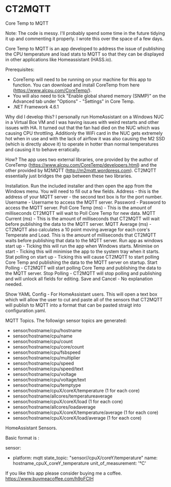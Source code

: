 # CT2MQTT
Core Temp to MQTT

Note: The code is messy. I'll probably spend some time in the future tidying it up and commenting it properly.  I wrote this over the space of a few days.

Core Temp to MQTT is an app developed to address the issue of publishing the CPU temperature and load stats to MQTT so that they can be displayed in other applications like Homeassistant (HASS.io).

Prerequisites:
- CoreTemp will need to be running on your machine for this app to function. You can download and install CoreTemp from here 
  (https://www.alcpu.com/CoreTemp/).  
- You will also need to tick "Enable global shared memory (SNMP)" on the Advanced tab under "Options" - "Settings" in Core Temp.
- .NET Framework  4.6.1

Why did I develop this? 
I personally run HomeAssistant on a Windows NUC in a Virtual Box VM and I was having issues with weird restarts and other issues with HA.
It turned out that the fan had died on the NUC which was causing CPU throttling. Additionly the WiFi card in the NUC gets extremely hot when in use and with the lack of airflow it was also causing the M2 SSD (which is directly above it) to operate in hotter than normal temperatures and causing it to behave erratically.

How?
The app uses two external libraries, one provided by the author of CoreTemp (https://www.alcpu.com/CoreTemp/developers.html) and the other provided by M2MQTT (http://m2mqtt.wordpress.com).
CT2MQTT essentially just bridges the gap between these two libraries.

Installation.
Run the included installer and then open the app from the Windows menu.
You will need to fill out a few fields.
Address                     - this is the address of your MQTT server -  the second text box is for the port number.
Username                    - Username to access the MQTT server.
Password                    - Password to access the MQTT server.
Poll Core Temp (ms)         - This is the amount of milliseconds CT2MQTT will wait to Poll Core Temp for new data.
MQTT Current (ms)           - This is the amount of milliseconds that CT2MQTT will wait before publishing the data to the MQTT server.
MQTT Average (ms)           - CT2MQTT also calculates a 10 point moving average for each core's Temperate and Load.   This is the amount                               of milliseconds that CT2MQTT waits before publishing that data to the MQTT server.
Run app as windows start up - Ticking this will run the app when Windows starts.
Minimise on start           - Ticking this will minimise the app to the system tray when it starts.
Stat polling on start up    - Ticking this will cause CT2MQTT to start polling Core Temp and publishing the data to the MQTT 
                              server on startup.
Start Polling               - CT2MQTT will start polling Core Temp and publishing the data to the MQTT server.
Stop Polling                - CT2MQTT will stop polling and publishing and will unlock all fields for editing.
Save and Cancel             - No explanation needed. 

Show YAML Config            - For HomeAssistant users.  This will open a text box which will allow the user to cut and paste all of the 
                              sensors that CT2MQTT will publish to MQTT into a format that can be pasted straigt into configuration.yaml.

MQTT Topics.
The followign sensor topics are generated:
 - sensor/hostname/cpu/hostname
 - sensor/hostname/cpu/name
 - sensor/hostname/cpu/count
 - sensor/hostname/cpu/core/count
 - sensor/hostname/cpu/fsbspeed
 - sensor/hostname/cpu/multiplier
 - sensor/hostname/cpu/speed
 - sensor/hostname/cpu/speed/text
 - sensor/hostname/cpu/voltage
 - sensor/hostname/cpu/voltage/text
 - sensor/hostname/cpu/temptype
 - sensor/hostname/cpuX/coreX/temperature (1 for each core)
 - sensor/hostname/allcores/temperatureaverage
 - sensor/hostname/cpuX/coreX/load (1 for each core)
 - sensor/hostname/allcores/loadaverage 
 - sensor/hostname/cpuX/coreX/temperature/average (1 for each core)
 - sensor/hostname/cpuX/coreX/load/average (1 for each core)

HomeAssistant Sensors.

Basic format is :

sensor:
  - platform: mqtt
    state_topic: "sensor/<hostname>/cpuX/coreY/temperature"
    name: hostname_cpuX_coreY_temperature
    unit_of_measurement: '°C'

If you like this app please consider buying me a coffee.  
https://www.buymeacoffee.com/h9oFClH
